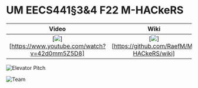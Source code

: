 # UM EECS441§3&4 F22 M-HACkeRS

| Video  |  Wiki |  Trello  |
|:-----:|:-----:|:--------:|
|[<img src="https://eecs441.eecs.umich.edu/img/admin/video.png">][https://www.youtube.com/watch?v=42d0mm5Z5D8]|[<img src="https://eecs441.eecs.umich.edu/img/admin/wiki.png">][https://github.com/RaefM/M-HACkeRS/wiki]|[<img src="https://eecs441.eecs.umich.edu/img/admin/trello.png">][https://trello.com/b/yoT8Dcbs/m-hackers]|

![Elevator Pitch](https://user-images.githubusercontent.com/71236306/205942247-8be9622d-6fd9-4fd3-9ba2-62526cbd024a.png) 
<!-- MUST be placed in user-images.githubusercontent.com -->

![Team](https://user-images.githubusercontent.com/71236306/205941486-3f7c872e-4fcc-4c63-9fe3-7fd42fab9db8.png)

[video_page]: TODO
[wiki_page]: https://github.com/RaefM/M-HACkeRS/wiki
[agile_page]: https://trello.com/b/yoT8Dcbs/m-hackers
